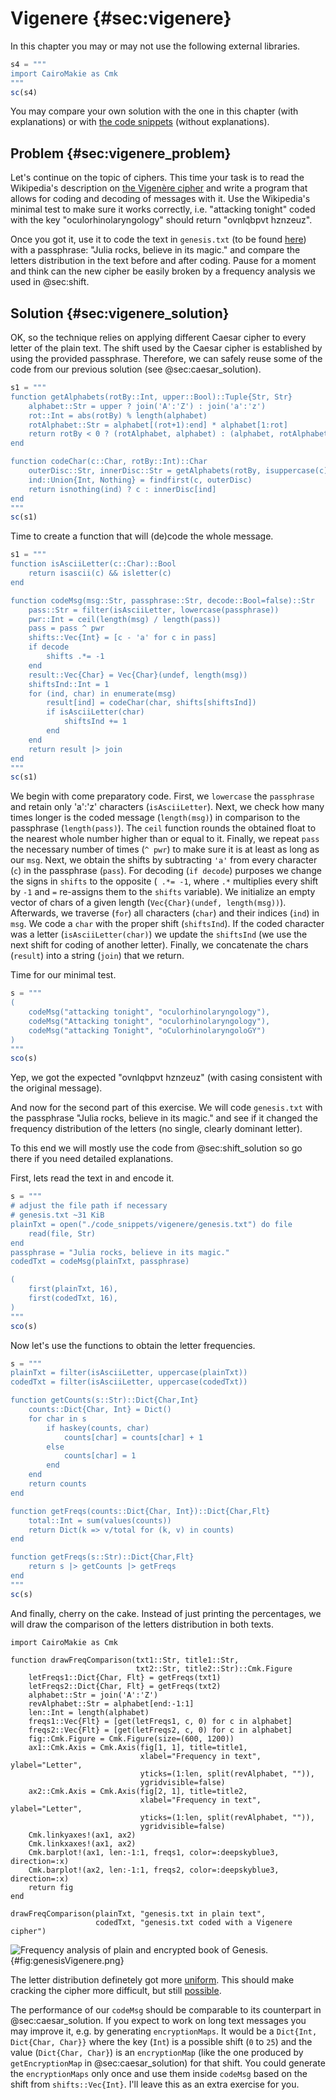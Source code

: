 # Vigenere {#sec:vigenere}

In this chapter you may or may not use the following external libraries.

```jl
s4 = """
import CairoMakie as Cmk
"""
sc(s4)
```

You may compare your own solution with the one in this chapter (with
explanations) or with [the code
snippets](https://github.com/b-lukaszuk/BS_wJ_eng/tree/main/code_snippets/vigenere)
(without explanations).

## Problem {#sec:vigenere_problem}

Let's continue on the topic of ciphers. This time your task is to read the
Wikipedia's description on [the Vigenère
cipher](https://en.wikipedia.org/wiki/Vigen%C3%A8re_cipher) and write a program
that allows for coding and decoding of messages with it. Use the Wikipedia's
minimal test to make sure it works correctly, i.e. "attacking tonight" coded
with the key "oculorhinolaryngology" should return "ovnlqbpvt hznzeuz".

Once you got it, use it to code the text in `genesis.txt` (to be found
[here](https://github.com/b-lukaszuk/BS_wJ_eng/tree/main/code_snippets/vigenere))
with a passphrase: "Julia rocks, believe in its magic." and compare the letters
distribution in the text before and after coding.  Pause for a moment and think
can the new cipher be easily broken by a frequency analysis we used in
@sec:shift.

## Solution {#sec:vigenere_solution}

OK, so the technique relies on applying different Caesar cipher to every letter
of the plain text. The shift used by the Caesar cipher is established by using
the provided passphrase. Therefore, we can safely reuse some of the code from
our previous solution (see @sec:caesar_solution).

```jl
s1 = """
function getAlphabets(rotBy::Int, upper::Bool)::Tuple{Str, Str}
    alphabet::Str = upper ? join('A':'Z') : join('a':'z')
    rot::Int = abs(rotBy) % length(alphabet)
    rotAlphabet::Str = alphabet[(rot+1):end] * alphabet[1:rot]
    return rotBy < 0 ? (rotAlphabet, alphabet) : (alphabet, rotAlphabet)
end

function codeChar(c::Char, rotBy::Int)::Char
    outerDisc::Str, innerDisc::Str = getAlphabets(rotBy, isuppercase(c))
    ind::Union{Int, Nothing} = findfirst(c, outerDisc)
    return isnothing(ind) ? c : innerDisc[ind]
end
"""
sc(s1)
```

Time to create a function that will (de)code the whole message.

```jl
s1 = """
function isAsciiLetter(c::Char)::Bool
    return isascii(c) && isletter(c)
end

function codeMsg(msg::Str, passphrase::Str, decode::Bool=false)::Str
    pass::Str = filter(isAsciiLetter, lowercase(passphrase))
    pwr::Int = ceil(length(msg) / length(pass))
    pass = pass ^ pwr
    shifts::Vec{Int} = [c - 'a' for c in pass]
    if decode
        shifts .*= -1
    end
    result::Vec{Char} = Vec{Char}(undef, length(msg))
    shiftsInd::Int = 1
    for (ind, char) in enumerate(msg)
        result[ind] = codeChar(char, shifts[shiftsInd])
        if isAsciiLetter(char)
            shiftsInd += 1
        end
    end
    return result |> join
end
"""
sc(s1)
```

We begin with come preparatory code. First, we `lowercase` the `passphrase` and
retain only 'a':'z' characters (`isAsciiLetter`). Next, we check how many times
longer is the coded message (`length(msg)`) in comparison to the passphrase
(`length(pass)`). The `ceil` function rounds the obtained float to the nearest
whole number higher than or equal to it. Finally, we repeat `pass` the necessary
number of times (`^ pwr`) to make sure it is at least as long as our
`msg`. Next, we obtain the shifts by subtracting `'a'` from every character
(`c`) in the passphrase (`pass`). For decoding (`if decode`) purposes we change
the signs in `shifts` to the opposite (` .*= -1`, where `.*` multiplies every
shift by `-1` and `=` re-assigns them to the `shifts` variable). We initialize
an empty vector of chars of a given length (`Vec{Char}(undef,
length(msg))`). Afterwards, we traverse (`for`) all characters (`char`) and
their indices (`ind`) in `msg`. We code a `char` with the proper shift
(`shiftsInd`). If the coded character was a letter (`isAsciiLetter(char)`) we
update the `shiftsInd` (we use the next shift for coding of another
letter). Finally, we concatenate the chars (`result`) into a string (`join`)
that we return.

Time for our minimal test.

```jl
s = """
(
	codeMsg("attacking tonight", "oculorhinolaryngology"),
	codeMsg("Attacking tonight", "oculorhinolaryngology"),
	codeMsg("attacking Tonight", "oCulorhinolaryngoloGY")
)
"""
sco(s)
```

Yep, we got the expected "ovnlqbpvt hznzeuz" (with casing consistent with the
original message).

And now for the second part of this exercise. We will code `genesis.txt` with
the passphrase "Julia rocks, believe in its magic." and see if it changed the
frequency distribution of the letters (no single, clearly dominant letter).

To this end we will mostly use the code from @sec:shift_solution so go there if
you need detailed explanations.

First, lets read the text in and encode it.

```jl
s = """
# adjust the file path if necessary
# genesis.txt ~31 KiB
plainTxt = open("./code_snippets/vigenere/genesis.txt") do file
    read(file, Str)
end
passphrase = "Julia rocks, believe in its magic."
codedTxt = codeMsg(plainTxt, passphrase)

(
	first(plainTxt, 16),
	first(codedTxt, 16),
)
"""
sco(s)
```

Now let's use the functions to obtain the letter frequencies.

```jl
s = """
plainTxt = filter(isAsciiLetter, uppercase(plainTxt))
codedTxt = filter(isAsciiLetter, uppercase(codedTxt))

function getCounts(s::Str)::Dict{Char,Int}
    counts::Dict{Char, Int} = Dict()
    for char in s
        if haskey(counts, char)
            counts[char] = counts[char] + 1
        else
            counts[char] = 1
        end
    end
    return counts
end

function getFreqs(counts::Dict{Char, Int})::Dict{Char,Flt}
    total::Int = sum(values(counts))
    return Dict(k => v/total for (k, v) in counts)
end

function getFreqs(s::Str)::Dict{Char,Flt}
    return s |> getCounts |> getFreqs
end
"""
sc(s)
```

And finally, cherry on the cake. Instead of just printing the percentages, we
will draw the comparison of the letters distribution in both texts.

```
import CairoMakie as Cmk

function drawFreqComparison(txt1::Str, title1::Str,
                            txt2::Str, title2::Str)::Cmk.Figure
    letFreqs1::Dict{Char, Flt} = getFreqs(txt1)
    letFreqs2::Dict{Char, Flt} = getFreqs(txt2)
    alphabet::Str = join('A':'Z')
    revAlphabet::Str = alphabet[end:-1:1]
    len::Int = length(alphabet)
    freqs1::Vec{Flt} = [get(letFreqs1, c, 0) for c in alphabet]
    freqs2::Vec{Flt} = [get(letFreqs2, c, 0) for c in alphabet]
    fig::Cmk.Figure = Cmk.Figure(size=(600, 1200))
    ax1::Cmk.Axis = Cmk.Axis(fig[1, 1], title=title1,
                             xlabel="Frequency in text", ylabel="Letter",
                             yticks=(1:len, split(revAlphabet, "")),
                             ygridvisible=false)
    ax2::Cmk.Axis = Cmk.Axis(fig[2, 1], title=title2,
                             xlabel="Frequency in text", ylabel="Letter",
                             yticks=(1:len, split(revAlphabet, "")),
                             ygridvisible=false)
    Cmk.linkyaxes!(ax1, ax2)
    Cmk.linkxaxes!(ax1, ax2)
    Cmk.barplot!(ax1, len:-1:1, freqs1, color=:deepskyblue3, direction=:x)
    Cmk.barplot!(ax2, len:-1:1, freqs2, color=:deepskyblue3, direction=:x)
    return fig
end

drawFreqComparison(plainTxt, "genesis.txt in plain text",
                   codedTxt, "genesis.txt coded with a Vigenere cipher")
```

![Frequency analysis of plain and encrypted book of Genesis.](./images/genesisVigenere.png){#fig:genesisVigenere.png}

The letter distribution definetely got more
[uniform](https://en.wikipedia.org/wiki/Discrete_uniform_distribution). This
should make cracking the cipher more difficult, but still
[possible](https://en.wikipedia.org/wiki/Vigen%C3%A8re_cipher#Cryptanalysis).

The performance of our `codeMsg` should be comparable to its counterpart in
@sec:caesar_solution. If you expect to work on long text messages you may
improve it, e.g. by generating `encryptionMaps`. It would be a `Dict{Int,
Dict{Char, Char}}` where the key (`Int`) is a possible shift (`0` to `25`) and
the value (`Dict{Char, Char}`) is an `encryptionMap` (like the one produced by
`getEncryptionMap` in @sec:caesar_solution) for that shift. You could generate
the `encryptionMaps` only once and use them inside `codeMsg` based on the shift
from `shifts::Vec{Int}`. I'll leave this as an extra exercise for you.
